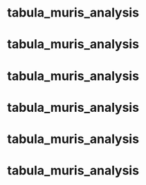 # tabula_muris_analysis
# tabula_muris_analysis
# tabula_muris_analysis
# tabula_muris_analysis
# tabula_muris_analysis
# tabula_muris_analysis
